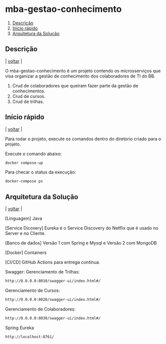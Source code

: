 # mba-gestao-conhecimento

1. [Descrição](#descrição)
2. [Início rápido](#início-rápido)
3. [Arquitetura da Solução](#arquitetura-da-solução)

## Descrição
|  [voltar](#mba-gestao-conhecimento)                      |

O mba-gestao-conhecimento é um projeto contendo os microsserviços que visa organizar a gestão de conhecimento dos colaboradores de TI do BB.

1. Crud de colaboradores que queiram fazer parte da gestão de conhecimentos.
2. Crud de cursos. 
3. Crud de trilhas.

## Início rápido
|  [voltar](#mba-gestao-conhecimento)                      |

Para rodar o projeto, execute os comandos dentro do diretorio criado para o projeto.

Execute o comando abaixo:
``` bash
docker compose-up          
```

Para checar o status da execução:

``` bash
docker-compose ps
```

## Arquitetura da Solução
|  [voltar](#mba-gestao-conhecimento)                      |

[Linguagem] Java 

[Service Dicovery] Eureka é o Service Discovery do Netflix que é usado no Server e no Cliente.

[Banco de dados] Versão 1 com Spring e Mysql e Versão 2 com MongoDB 

[Docker] Containers

[CI/CD] GitHub Actions para entrega contínua.


Swagger:
Gerenciamento de Trilhas:
``` bash
http://0.0.0.0:8010/swagger-ui/index.html#/
```

Gerenciamento de Cursos:
``` bash
http://0.0.0.0:8020/swagger-ui/index.html#/
```

Gerenciamento de Colaboradores:
``` bash
http://0.0.0.0:8030/swagger-ui/index.html#/
```

Spring Eureka
``` bash
http://localhost:8761/
```

